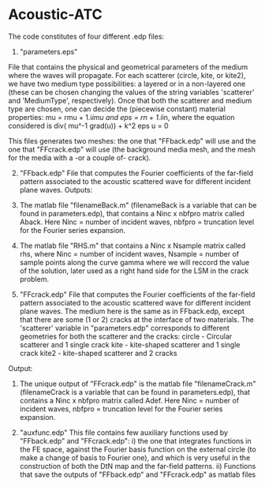 # Acoustic-ATC
The code constitutes of four different .edp files:

1. "parameters.eps"

File that contains the physical and geometrical parameters
of the medium where the waves will propagate.
 For each scatterer (circle, kite, or kite2), we have two medium type possibilities:
a layered or in a non-layered one (these can be chosen changing the values of
the string variables 'scatterer' and 'MediumType', respectively).
 Once that both the scatterer and medium type are chosen, one can decide
the (piecewise constant) material properties: mu = rmu + 1.i*imu and eps = rn + 1.i*in,
where the equation considered is div( mu^-1 grad(u)) + k^2 eps u = 0 

This files generates two meshes: the one that "FFback.edp" will use and the one that 
"FFcrack.edp" will use (the background media mesh, and the mesh for the media with a -or a couple 
of- crack).

2. "FFback.edp"
 File that computes the Fourier coefficients of the far-field pattern
associated to the acoustic scattered wave for different incident
plane waves.
 Outputs:
1. The matlab file "filenameBack.m" (filenameBack is a variable that can 
be found in parameters.edp), that contains a Ninc x nbfpro matrix called Aback.
Here Ninc = number of incident waves, nbfpro = truncation level for 
the Fourier series expansion.
2. The matlab file "RHS.m" that contains a Ninc x Nsample matrix called rhs,
where Ninc = number of incident waves, Nsample = number of sample points along
the curve gamma where we will reccord the value of the solution, later used as
a right hand side for the LSM in the crack problem.

3. "FFcrack.edp"
 File that computes the Fourier coefficients of the far-field pattern
associated to the acoustic scattered wave for different incident
plane waves. The medium here is the same as in FFback.edp, except that
there are some (1 or 2) cracks at the interface of two materials.
The 'scatterer' variable in "parameters.edp" corresponds to different geometries
for both the scatterer and the cracks:
circle - Circular scatterer and 1 single crack
kite - kite-shaped scatterer and 1 single crack
kite2 - kite-shaped scatterer and 2 cracks

 Output:
  1. The unique output of "FFcrack.edp" is the matlab file "filenameCrack.m" 
(filenameCrack is a variable that can be found in parameters.edp), that 
contains a Ninc x nbfpro matrix called Adef.
Here Ninc = number of incident waves, nbfpro = truncation level for 
the Fourier series expansion.


4. "auxfunc.edp"
This file contains few auxiliary functions used by "FFback.edp" and "FFcrack.edp":
i) the one that integrates functions in the FE space, against the Fourier basis function on the external circle
(to make a change of basis to Fourier one), and which is very useful in the construction of both the DtN map
and the far-field patterns.
ii) Functions that save the outputs of "FFback.edp" and "FFcrack.edp" as matlab files

